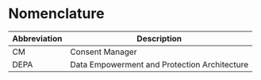 # Nomenclature

| Abbreviation | Description                                  |
| ------------ | -------------------------------------------- |
| CM           | Consent Manager                              |
| DEPA         | Data Empowerment and Protection Architecture |
